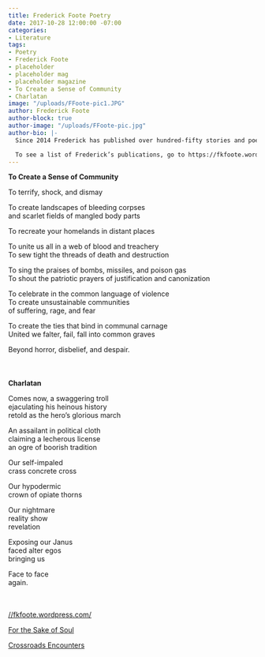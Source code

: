 ```yaml
---
title: Frederick Foote Poetry
date: 2017-10-28 12:00:00 -07:00
categories:
- Literature
tags:
- Poetry
- Frederick Foote
- placeholder
- placeholder mag
- placeholder magazine
- To Create a Sense of Community
- Charlatan
image: "/uploads/FFoote-pic1.JPG"
author: Frederick Foote
author-block: true
author-image: "/uploads/FFoote-pic.jpg"
author-bio: |-
  Since 2014 Frederick has published over hundred-fifty stories and poems including literary, science fiction, fables, and horror genres. Frederick has published two short story collections, For the Sake of Soul, (2015) and, Crossroads Encounters, (2016).

  To see a list of Frederick’s publications, go to https://fkfoote.wordpress.com/.
---
```


**To Create a Sense of Community**

To terrify, shock, and dismay

To create landscapes of bleeding corpses<br>
and scarlet fields of mangled body parts

To recreate your homelands in distant places

To unite us all in a web of blood and treachery<br>
To sew tight the threads of death and destruction

To sing the praises of bombs, missiles, and poison gas<br>
To shout the patriotic prayers of justification and canonization 

To celebrate in the common language of violence<br>
To create unsustainable communities<br>
of suffering, rage, and fear

To create the ties that bind in communal carnage<br>
United we falter, fail, fall into common graves

Beyond horror, disbelief, and despair.<br> 
<br>
<br>
<br>
**Charlatan**

Comes now, a swaggering troll<br> 
ejaculating his heinous history<br>
retold as the hero’s glorious march

An assailant in political cloth<br>
claiming a lecherous license<br>
an ogre of boorish tradition

Our self-impaled<br> 
crass concrete cross

Our hypodermic<br> 
crown of opiate thorns

Our nightmare<br> 
reality show<br> 
revelation

Exposing our Janus<br>
faced alter egos<br>
bringing us

Face to face<br>
again.
<br>
<br>
<br>

[//fkfoote.wordpress.com/](//fkfoote.wordpress.com/)

[For the Sake of Soul](https://www.amazon.com/Sake-Soul-Frederick-Foote-Jr/dp/0984435069/ref=sr_1_1?s=books&ie=UTF8&qid=1478112379&sr=1-1&keywords=For+the+Sake+of+Soul)

[Crossroads Encounters](https://www.amazon.com/Crossroads-Encounters-Frederick-Foote/dp/0692650415/ref=sr_1_1?s=books&ie=UTF8&qid=1509068120&sr=1-1&keywords=Crossroads+Encounters+frederick+foote)